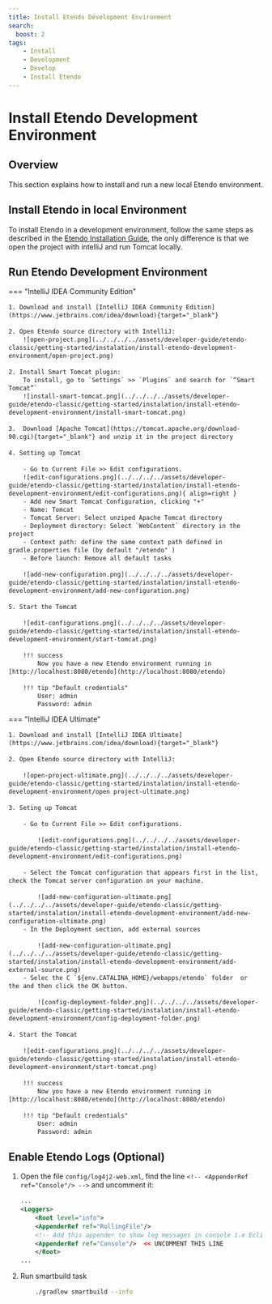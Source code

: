 ```yaml
---
title: Install Etendo Development Environment
search:
  boost: 2
tags: 
    - Install
    - Development
    - Develop
    - Install Etendo
---
```

# Install Etendo Development Environment

## Overview

This section explains how to install and run a new local Etendo environment.


## Install Etendo in local Environment

To install Etendo in a development environment, follow the same steps as described in the [Etendo Installation Guide](../../../../getting-started/installation.md), the only difference is that we open the project with intelliJ and run Tomcat locally.


## Run Etendo Development Environment

=== "IntelliJ IDEA Community Edition"

    1. Download and install [IntelliJ IDEA Community Edition](https://www.jetbrains.com/idea/download){target="_blank"}

    2. Open Etendo source directory with IntelliJ:
        ![open-project.png](../../../../assets/developer-guide/etendo-classic/getting-started/instalation/install-etendo-development-environment/open-project.png)

    2. Install Smart Tomcat plugin:
        To install, go to `Settings` >> `Plugins` and search for `“Smart Tomcat”`
        ![install-smart-tomcat.png](../../../../assets/developer-guide/etendo-classic/getting-started/instalation/install-etendo-development-environment/install-smart-tomcat.png)

    3.  Download [Apache Tomcat](https://tomcat.apache.org/download-90.cgi){target="_blank"} and unzip it in the project directory

    4. Setting up Tomcat
        
        - Go to Current File >> Edit configurations.
        ![edit-configurations.png](../../../../assets/developer-guide/etendo-classic/getting-started/instalation/install-etendo-development-environment/edit-configurations.png){ align=right }
        - Add new Smart Tomcat Configuration, clicking "+"
        - Name: Tomcat
        - Tomcat Server: Select unziped Apache Tomcat directory
        - Deployment directory: Select `WebContent` directory in the project
        - Context path: define the same context path defined in gradle.properties file (by default "/etendo" )
        - Before launch: Remove all default tasks

        ![add-new-configuration.png](../../../../assets/developer-guide/etendo-classic/getting-started/instalation/install-etendo-development-environment/add-new-configuration.png) 

    5. Start the Tomcat 

        ![edit-configurations.png](../../../../assets/developer-guide/etendo-classic/getting-started/instalation/install-etendo-development-environment/start-tomcat.png)

        !!! success
            Now you have a new Etendo environment running in [http://localhost:8080/etendo](http://localhost:8080/etendo)

        !!! tip "Default credentials"
            User: admin  
            Password: admin



=== "IntelliJ IDEA Ultimate"

    1. Download and install [IntelliJ IDEA Ultimate](https://www.jetbrains.com/idea/download){target="_blank"}

    2. Open Etendo source directory with IntelliJ:

        ![open-project-ultimate.png](../../../../assets/developer-guide/etendo-classic/getting-started/instalation/install-etendo-development-environment/open project-ultimate.png)

    3. Seting up Tomcat
        
        - Go to Current File >> Edit configurations.
            
            ![edit-configurations.png](../../../../assets/developer-guide/etendo-classic/getting-started/instalation/install-etendo-development-environment/edit-configurations.png)
        
        - Select the Tomcat configuration that appears first in the list, check the Tomcat server configuration on your machine.
            
            ![add-new-configuration-ultimate.png](../../../../assets/developer-guide/etendo-classic/getting-started/instalation/install-etendo-development-environment/add-new-configuration-ultimate.png)
        - In the Deployment section, add external sources 

            ![add-new-configuration-ultimate.png](../../../../assets/developer-guide/etendo-classic/getting-started/instalation/install-etendo-development-environment/add-external-source.png)
        - Selec the C `${env.CATALINA_HOME}/webapps/etendo` folder  or  the and then click the OK button.

            ![config-deployment-folder.png](../../../../assets/developer-guide/etendo-classic/getting-started/instalation/install-etendo-development-environment/config-deployment-folder.png)

    4. Start the Tomcat

        ![edit-configurations.png](../../../../assets/developer-guide/etendo-classic/getting-started/instalation/install-etendo-development-environment/start-tomcat.png)

        !!! success
            Now you have a new Etendo environment running in [http://localhost:8080/etendo](http://localhost:8080/etendo)

        !!! tip "Default credentials"
            User: admin  
            Password: admin



## Enable Etendo Logs (Optional)

1.  Open the file `config/log4j2-web.xml`, find the line `<!-- <AppenderRef ref="Console"/> -->` and uncomment it:

    ``` XML title="config/log4j2-web.xml"
    ...
    <Loggers>
        <Root level="info">
        <AppenderRef ref="RollingFile"/>
        <!-- Add this appender to show log messages in console i.e Eclipse: -->
        <AppenderRef ref="Console"/>  << UNCOMMENT THIS LINE
        </Root>
    ...
    ```
2. Run smartbuild task

    ``` bash title="Terminal"
        ./gradlew smartbuild --info 
    ```
